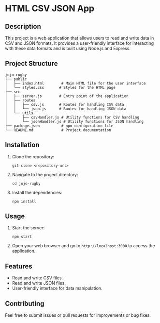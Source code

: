 # HTML CSV JSON App

## Description
This project is a web application that allows users to read and write data in CSV and JSON formats. It provides a user-friendly interface for interacting with these data formats and is built using Node.js and Express.

## Project Structure
```
jojo-rugby
├── public
│   ├── index.html        # Main HTML file for the user interface
│   └── styles.css       # Styles for the HTML page
├── src
│   ├── server.js        # Entry point of the application
│   ├── routes
│   │   ├── csv.js       # Routes for handling CSV data
│   │   └── json.js      # Routes for handling JSON data
│   └── utils
│       ├── csvHandler.js # Utility functions for CSV handling
│       └── jsonHandler.js # Utility functions for JSON handling
├── package.json          # npm configuration file
└── README.md             # Project documentation
```

## Installation
1. Clone the repository:
   ```
   git clone <repository-url>
   ```
2. Navigate to the project directory:
   ```
   cd jojo-rugby
   ```
3. Install the dependencies:
   ```
   npm install
   ```

## Usage
1. Start the server:
   ```
   npm start
   ```
2. Open your web browser and go to `http://localhost:3000` to access the application.

## Features
- Read and write CSV files.
- Read and write JSON files.
- User-friendly interface for data manipulation.

## Contributing
Feel free to submit issues or pull requests for improvements or bug fixes.